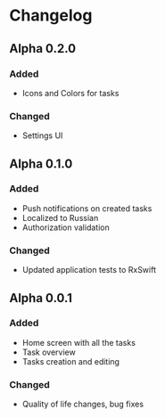 # Changelog

## Alpha 0.2.0
### Added
- Icons and Colors for tasks

### Changed
- Settings UI

## Alpha 0.1.0
### Added
- Push notifications on created tasks
- Localized to Russian
- Authorization validation

### Changed
- Updated application tests to RxSwift

## Alpha 0.0.1
### Added
- Home screen with all the tasks
- Task overview
- Tasks creation and editing
### Changed
- Quality of life changes, bug fixes

